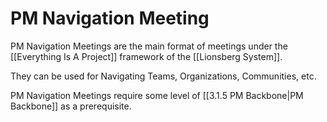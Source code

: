 # PM Navigation Meeting
PM Navigation Meetings are the main format of meetings under the [[Everything Is A Project]] framework of the [[Lionsberg System]]. 

They can be used for Navigating Teams, Organizations, Communities, etc. 

PM Navigation Meetings require some level of [[3.1.5 PM Backbone|PM Backbone]] as a prerequisite. 
